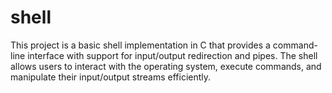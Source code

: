 # shell
This project is a basic shell implementation in C that provides a command-line interface with support for input/output redirection and pipes. The shell allows users to interact with the operating system, execute commands, and manipulate their input/output streams efficiently.
